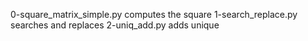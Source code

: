 0-square_matrix_simple.py computes the square
1-search_replace.py searches and replaces
2-uniq_add.py adds unique
